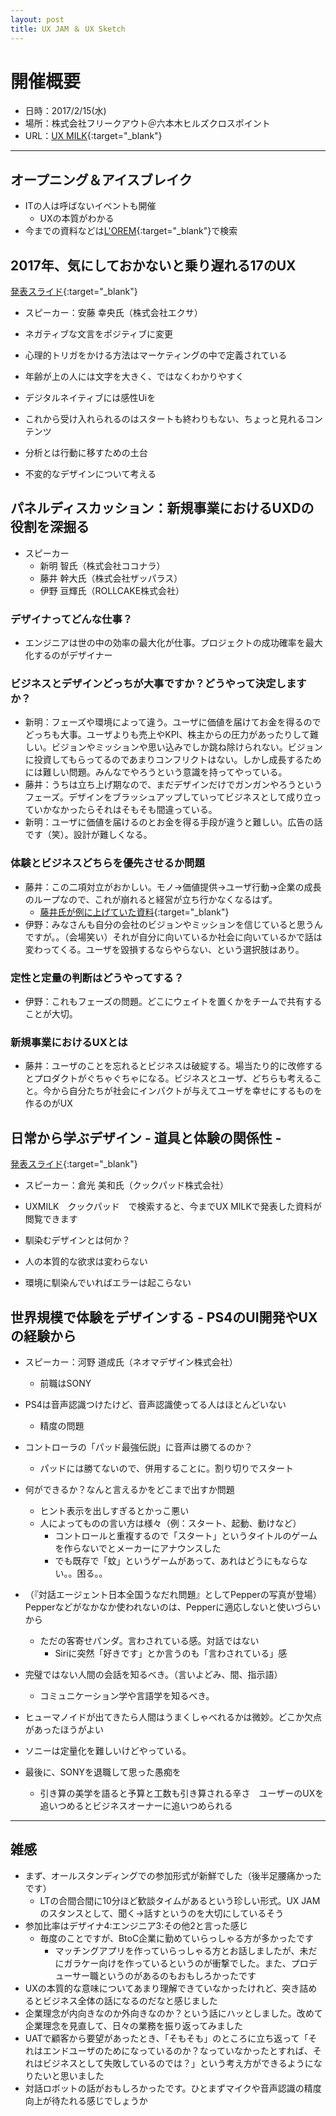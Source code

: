 ```yaml
---
layout: post
title: UX JAM ＆ UX Sketch
---
```


# 開催概要
+ 日時：2017/2/15(水)
+ 場所：株式会社フリークアウト＠六本木ヒルズクロスポイント
+ URL：[UX MILK](http://uxmilk.jp/60042){:target="_blank"}

---

## オープニング＆アイスブレイク
+ ITの人は呼ばないイベントも開催
 	- UXの本質がわかる
+ 今までの資料などは[L'OREM](http://l-orem.com/){:target="_blank"}で検索

## 2017年、気にしておかないと乗り遅れる17のUX
[発表スライド](http://www.slideshare.net/yukio.andoh/ux-jam-x-ux-sketch-2017-hd){:target="_blank"}

+ スピーカー：安藤 幸央氏（株式会社エクサ）

+ ネガティブな文言をポジティブに変更
+ 心理的トリガをかける方法はマーケティングの中で定義されている
+ 年齢が上の人には文字を大きく、ではなくわかりやすく
+ デジタルネイティブには感性Uiを
+ これから受け入れられるのはスタートも終わりもない、ちょっと見れるコンテンツ
+ 分析とは行動に移すための土台
+ 不変的なデザインについて考える

## パネルディスカッション：新規事業におけるUXDの役割を深掘る
+ スピーカー
	- 新明 智氏（株式会社ココナラ）
	- 藤井 幹大氏（株式会社ザッパラス）
	- 伊野 亘輝氏（ROLLCAKE株式会社）

### デザイナってどんな仕事？
- エンジニアは世の中の効率の最大化が仕事。プロジェクトの成功確率を最大化するのがデザイナー

### ビジネスとデザインどっちが大事ですか？どうやって決定しますか？
+ 新明：フェーズや環境によって違う。ユーザに価値を届けてお金を得るのでどっちも大事。ユーザよりも売上やKPI、株主からの圧力があったりして難しい。ビジョンやミッションや思い込みでしか跳ね除けられない。ビジョンに投資してもらってるのであまりコンフリクトはない。しかし成長するためには難しい問題。みんなでやろうという意識を持ってやっている。
+ 藤井：うちは立ち上げ期なので、まだデザインだけでガンガンやろうというフェーズ。デザインをブラッシュアップしていってビジネスとして成り立っていかなかったらそれはそもそも間違っている。
+ 新明：ユーザに価値を届けるのとお金を得る手段が違うと難しい。広告の話です（笑）。設計が難しくなる。

### 体験とビジネスどちらを優先させるか問題
+ 藤井：この二項対立がおかしい。モノ→価値提供→ユーザ行動→企業の成長のループなので、これが崩れると経営が立ち行かなくなるはず。
	- [藤井氏が例に上げていた資料](https://medium.com/@mikihirocks/howtouse-uxdesign-on-business-2559bab4cc9#.yz3232l4m){:target="_blank"}
+ 伊野：みなさんも自分の会社のビジョンやミッションを信じていると思うんですが。。（会場笑い）それが自分に向いているか社会に向いているかで話は変わってくる。ユーザを毀損するならやらない、という選択肢はあり。

### 定性と定量の判断はどうやってする？
+ 伊野：これもフェーズの問題。どこにウェイトを置くかをチームで共有することが大切。

### 新規事業におけるUXとは
+ 藤井：ユーザのことを忘れるとビジネスは破綻する。場当たり的に改修するとプロダクトがぐちゃぐちゃになる。ビジネスとユーザ、どちらも考えること。今から自分たちが社会にインパクトが与えてユーザを幸せにするものを作るのがUX

## 日常から学ぶデザイン - 道具と体験の関係性 -
[発表スライド](https://speakerdeck.com/transit_kix/ri-chang-karaxue-budezain-dao-ju-toti-yan-falseguan-xi-xing){:target="_blank"}
+ スピーカー：倉光 美和氏（クックパッド株式会社）

+ UXMILK　クックパッド　で検索すると、今までUX MILKで発表した資料が閲覧できます
+ 馴染むデザインとは何か？
+ 人の本質的な欲求は変わらない
+ 環境に馴染んでいればエラーは起こらない

## 世界規模で体験をデザインする - PS4のUI開発やUXの経験から
+ スピーカー：河野 道成氏（ネオマデザイン株式会社）
	- 前職はSONY

+ PS4は音声認識つけたけど、音声認識使ってる人はほとんどいない
	- 精度の問題
+ コントローラの「パッド最強伝説」に音声は勝てるのか？
	- パッドには勝てないので、併用することに。割り切りでスタート
+ 何ができるか？なんと言えるかをどこまで出すか問題
	- ヒント表示を出しすぎるとかっこ悪い
	- 人によってものの言い方は様々（例：スタート、起動、動けなど）
		- コントロールと重複するので「スタート」というタイトルのゲームを作らないでとメーカーにアナウンスした
		- でも既存で「蚊」というゲームがあって、あれはどうにもならない。。困る。。
+ （『対話エージェント日本全国うなだれ問題』としてPepperの写真が登場）Pepperなどがなかなか使われないのは、Pepperに適応しないと使いづらいから
	- ただの客寄せパンダ。言わされている感。対話ではない
		- Siriに突然「好きです」とか言うのも「言わされている」感
+ 完璧ではない人間の会話を知るべき。（言いよどみ、間、指示語）
	- コミュニケーション学や言語学を知るべき。
+ ヒューマノイドが出てきたら人間はうまくしゃべれるかは微妙。どこか欠点があったほうがよい
+ ソニーは定量化を難しいけどやっている。
+ 最後に、SONYを退職して思った愚痴を
	- 引き算の美学を語ると予算と工数も引き算される辛さ　ユーザーのUXを追いつめるとビジネスオーナーに追いつめられる

---

## 雑感
+ まず、オールスタンディングでの参加形式が新鮮でした（後半足腰痛かったです）
	- LTの合間合間に10分ほど歓談タイムがあるという珍しい形式。UX JAMのスタンスとして、聞く→話すというのを大切にしているそう
+ 参加比率はデザイナ4:エンジニア3:その他2と言った感じ
	- 毎度のことですが、BtoC企業に勤めていらっしゃる方が多かったです
		- マッチングアプリを作っていらっしゃる方とお話しましたが、未だにガラケー向けを作っているというのが衝撃でした。また、プロデューサー職というのがあるのもおもしろかったです
+ UXの本質的な意味についてあまり理解できていなかったけれど、突き詰めるとビジネス全体の話になるのだなと感じました
+ 企業理念が内向きなのか外向きなのか？という話にハッとしました。改めて企業理念を見直して、日々の業務を振り返ってみました
+ UATで顧客から要望があったとき、「そもそも」のところに立ち返って「それはエンドユーザのためになっているのか？なっていなかったとすれば、それはビジネスとして失敗しているのでは？」という考え方ができるようになりたいと思いました
+ 対話ロボットの話がおもしろかったです。ひとまずマイクや音声認識の精度向上が待たれる感じでしょうか
